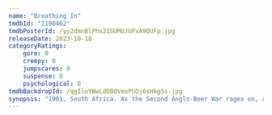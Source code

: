 ```yaml
---
name: "Breathing In"
tmdbId: "1190462"
tmdbPosterId: /yy2dmnBlPhx21GUMUJUPxA9QUFp.jpg
releaseDate: 2023-10-18
categoryRatings:
    gore: 0
    creepy: 0
    jumpscares: 0
    suspense: 0
    psychological: 0
tmdbBackdropId: /qgIloYWwLdDBOVeoPUQj6sHkg5s.jpg
synopsis: "1901, South Africa. As the Second Anglo-Boer War rages on, a wounded General seeks refuge in the small home of a woman and her young daughter. As the hurt man settles in, he begins noticing that something is off about the two women, particularly the daughter, and before long, he’ll learn the real reason for why they’ve invited him and for how they’ve survived on their own for so long."
---
```

